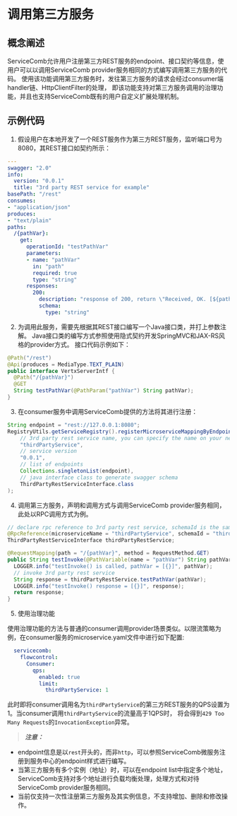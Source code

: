 # 调用第三方服务

## 概念阐述

ServiceComb允许用户注册第三方REST服务的endpoint、接口契约等信息，使用户可以以调用ServiceComb provider服务相同的方式编写调用第三方服务的代码。
使用该功能调用第三方服务时，发往第三方服务的请求会经过consumer端handler链、HttpClientFilter的处理，
即该功能支持对第三方服务调用的治理功能，并且也支持ServiceComb既有的用户自定义扩展处理机制。

## 示例代码

1. 假设用户在本地开发了一个REST服务作为第三方REST服务，监听端口号为8080，其REST接口如契约所示：
  ```yaml
  ---
  swagger: "2.0"
  info:
    version: "0.0.1"
    title: "3rd party REST service for example"
  basePath: "/rest"
  consumes:
  - "application/json"
  produces:
  - "text/plain"
  paths:
    /{pathVar}:
      get:
        operationId: "testPathVar"
        parameters:
        - name: "pathVar"
          in: "path"
          required: true
          type: "string"
        responses:
          200:
            description: "response of 200, return \"Received, OK. [${pathVar}]\""
            schema:
              type: "string"
  ```

2. 为调用此服务，需要先根据其REST接口编写一个Java接口类，并打上参数注解。
  Java接口类的编写方式参照使用隐式契约开发SpringMVC和JAX-RS风格的provider方式。
  接口代码示例如下：
  ```java
  @Path("/rest")
  @Api(produces = MediaType.TEXT_PLAIN)
  public interface VertxServerIntf {
    @Path("/{pathVar}")
    @GET
    String testPathVar(@PathParam("pathVar") String pathVar);
  }
  ```

3. 在consumer服务中调用ServiceComb提供的方法将其进行注册：
  ```java
  String endpoint = "rest://127.0.0.1:8080";
  RegistryUtils.getServiceRegistry().registerMicroserviceMappingByEndpoints(
      // 3rd party rest service name, you can specify the name on your need as long as you obey the microservice naming rule
      "thirdPartyService",
      // service version
      "0.0.1",
      // list of endpoints
      Collections.singletonList(endpoint),
      // java interface class to generate swagger schema
      ThirdPartyRestServiceInterface.class
  );
  ```

4. 调用第三方服务，声明和调用方式与调用ServiceComb provider服务相同，此处以RPC调用方式为例。
  ```java
  // declare rpc reference to 3rd party rest service, schemaId is the same as microservice name
  @RpcReference(microserviceName = "thirdPartyService", schemaId = "thirdPartyService")
  ThirdPartyRestServiceInterface thirdPartyRestService;

  @RequestMapping(path = "/{pathVar}", method = RequestMethod.GET)
  public String testInvoke(@PathVariable(name = "pathVar") String pathVar) {
    LOGGER.info("testInvoke() is called, pathVar = [{}]", pathVar);
    // invoke 3rd party rest service
    String response = thirdPartyRestService.testPathVar(pathVar);
    LOGGER.info("testInvoke() response = [{}]", response);
    return response;
  }
  ```

5. 使用治理功能

  使用治理功能的方法与普通的consumer调用provider场景类似。以限流策略为例，在consumer服务的microservice.yaml文件中进行如下配置:
  ```yaml
    servicecomb:
      flowcontrol:
        Consumer:
          qps:
            enabled: true
            limit:
              thirdPartyService: 1
  ```
  此时即将consumer调用名为`thirdPartyService`的第三方REST服务的QPS设置为1。当consumer调用`thirdPartyService`的流量高于1QPS时，
  将会得到`429 Too Many Requests`的`InvocationException`异常。

> ***注意：***
- endpoint信息是以`rest`开头的，而非`http`，可以参照ServiceComb微服务注册到服务中心的endpoint样式进行编写。
- 当第三方服务有多个实例（地址）时，可以在endpoint list中指定多个地址，ServiceComb支持对多个地址进行负载均衡处理，处理方式和对待ServiceComb
 provider服务相同。
- 当前仅支持一次性注册第三方服务及其实例信息，不支持增加、删除和修改操作。
